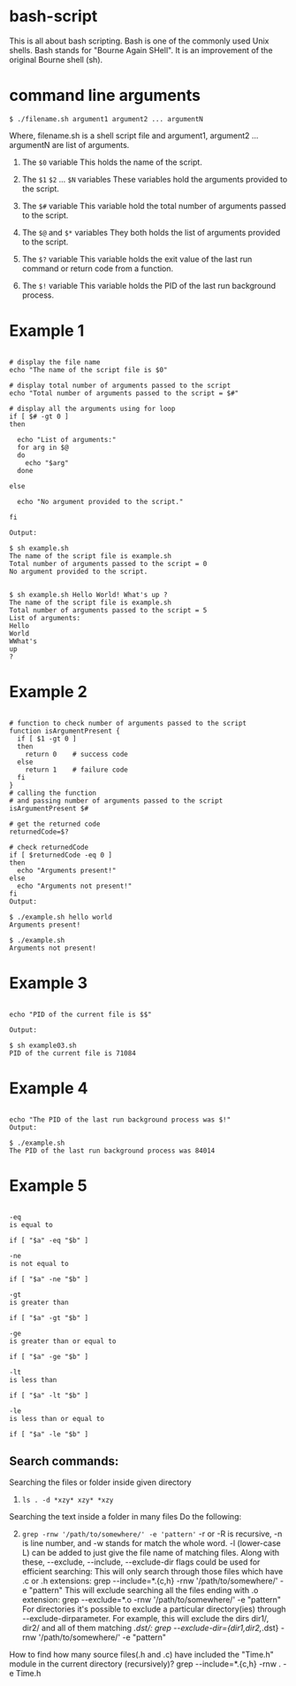# bash-script
This is all about bash scripting. Bash is one of the commonly used Unix shells. Bash stands for "Bourne Again SHell". It is an improvement of the original Bourne shell (sh). 

# command line arguments

`$ ./filename.sh argument1 argument2 ... argumentN`

Where, filename.sh is a shell script file and argument1, argument2 ... argumentN are list of arguments.

1. The `$0` variable
This holds the name of the script.

2. The `$1` `$2` ... `$N` variables
These variables hold the arguments provided to the script.

3. The `$#` variable
This variable hold the total number of arguments passed to the script.

4. The `$@` and `$*` variables
They both holds the list of arguments provided to the script.

5. The `$?` variable
This variable holds the exit value of the last run command or return code from a function.

6. The `$!` variable
This variable holds the PID of the last run background process.

# Example 1


```#!/bin/sh

# display the file name
echo "The name of the script file is $0"

# display total number of arguments passed to the script
echo "Total number of arguments passed to the script = $#"

# display all the arguments using for loop
if [ $# -gt 0 ]
then
  
  echo "List of arguments:"
  for arg in $@
  do
    echo "$arg"
  done

else
  
  echo "No argument provided to the script."

fi 

Output:

$ sh example.sh 
The name of the script file is example.sh
Total number of arguments passed to the script = 0
No argument provided to the script.


$ sh example.sh Hello World! What's up ?
The name of the script file is example.sh
Total number of arguments passed to the script = 5
List of arguments:
Hello
World
WWhat's
up
?
```

# Example 2

```#!/bin/sh

# function to check number of arguments passed to the script
function isArgumentPresent {
  if [ $1 -gt 0 ]
  then
    return 0	# success code
  else
    return 1	# failure code
  fi
}
# calling the function
# and passing number of arguments passed to the script
isArgumentPresent $#

# get the returned code
returnedCode=$?

# check returnedCode
if [ $returnedCode -eq 0 ]
then
  echo "Arguments present!"
else
  echo "Arguments not present!"
fi
Output:

$ ./example.sh hello world
Arguments present!

$ ./example.sh 
Arguments not present!
```

# Example 3

```#!/bin/sh

echo "PID of the current file is $$"

Output:

$ sh example03.sh 
PID of the current file is 71084
```

# Example 4

```#!/bin/sh

echo "The PID of the last run background process was $!"
Output:

$ ./example.sh 
The PID of the last run background process was 84014
```
# Example 5
```integer comparison

-eq
is equal to

if [ "$a" -eq "$b" ]

-ne
is not equal to

if [ "$a" -ne "$b" ]

-gt
is greater than

if [ "$a" -gt "$b" ]

-ge
is greater than or equal to

if [ "$a" -ge "$b" ]

-lt
is less than

if [ "$a" -lt "$b" ]

-le
is less than or equal to

if [ "$a" -le "$b" ]
```

## Search commands:

Searching the files or folder inside given directory


1. `ls . -d *xzy* xzy* *xzy`


Searching the text inside a folder in many files
Do the following:


2. `grep -rnw '/path/to/somewhere/' -e 'pattern'`
-r or -R is recursive,
-n is line number, and
-w stands for match the whole word.
-l (lower-case L) can be added to just give the file name of matching files.
Along with these, --exclude, --include, --exclude-dir flags could be used for efficient searching:
This will only search through those files which have .c or .h extensions:
grep --include=\*.{c,h} -rnw '/path/to/somewhere/' -e "pattern"
This will exclude searching all the files ending with .o extension:
grep --exclude=*.o -rnw '/path/to/somewhere/' -e "pattern"
For directories it's possible to exclude a particular directory(ies) through --exclude-dirparameter. For example, this will exclude the dirs dir1/, dir2/ and all of them
matching *.dst/:
grep --exclude-dir={dir1,dir2,*.dst} -rnw '/path/to/somewhere/' -e "pattern"


How to find how many source files(.h and .c) have included the "Time.h" module in the current directory (recursively)?
grep --include=\*.{c,h} -rnw . -e Time.h

